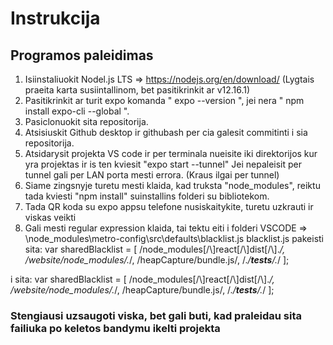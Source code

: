 # Instrukcija
## Programos paleidimas

1. Isiinstaliuokit Nodel.js LTS => https://nodejs.org/en/download/ (Lygtais praeita karta susiintallinom, bet pasitikrinkit ar v12.16.1)
2. Pasitikrinkit ar turit expo komanda " expo --version ", jei nera " npm install expo-cli --global ".
3. Pasiclonuokit sita repositorija.
4. Atsisiuskit Github desktop ir githubash per cia galesit commitinti i sia repositorija. 
5. Atsidarysit projekta VS code ir per terminala nueisite iki direktorijos kur yra projektas ir is ten kviesit "expo start --tunnel"
   Jei nepaleisit per tunnel gali per LAN porta mesti errora. (Kraus ilgai per tunnel)
6. Siame zingsnyje turetu mesti klaida, kad truksta "node_modules", reiktu tada kviesti "npm install" suinstallins folderi su bibliotekom.
7. Tada QR koda su expo appsu telefone nusiskaitykite, turetu uzkrauti ir viskas veikti
8. Gali mesti regular expression klaida, tai tektu eiti i folderi VSCODE => \node_modules\metro-config\src\defaults\blacklist.js
   blacklist.js pakeisti
   sita:
   var sharedBlacklist = [
  /node_modules[/\\]react[/\\]dist[/\\].*/,
  /website\/node_modules\/.*/,
  /heapCapture\/bundle\.js/,
  /.*\/__tests__\/.*/
];

i sita:
var sharedBlacklist = [
  /node_modules[\/\\]react[\/\\]dist[\/\\].*/,
  /website\/node_modules\/.*/,
  /heapCapture\/bundle\.js/,
  /.*\/__tests__\/.*/
];

### Stengiausi uzsaugoti viska, bet gali buti, kad praleidau sita failiuka po keletos bandymu ikelti projekta
